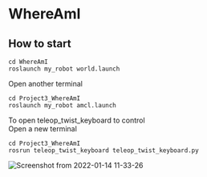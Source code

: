 # WhereAmI
## How to start

```
cd WhereAmI
roslaunch my_robot world.launch
```

Open another terminal
```
cd Project3_WhereAmI
roslaunch my_robot amcl.launch
```
To open teleop_twist_keyboard to control
<br/>
Open a new terminal

```
cd Project3_WhereAmI
rosrun teleop_twist_keyboard teleop_twist_keyboard.py
```

![Screenshot from 2022-01-14 11-33-26](https://user-images.githubusercontent.com/88710086/149447519-768cdd83-4e4f-474c-aaf2-1361490a1975.png)
